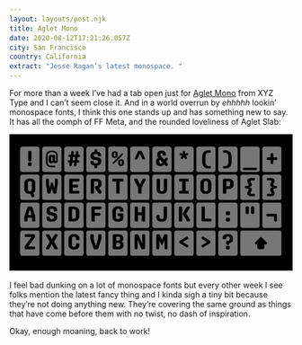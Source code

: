 ```yaml
---
layout: layouts/post.njk
title: Aglet Mono
date: 2020-08-12T17:21:26.057Z
city: San Francisco
country: California
extract: "Jesse Ragan’s latest monospace. "
---
```


For more than a week I’ve had a tab open just for [Aglet Mono](https://xyztype.com/fonts/aglet_mono) from XYZ Type and I can’t seem close it. And in a world overrun by _ehhhhh_ lookin’ monospace fonts, I think this one stands up and has something new to say. It has all the oomph of FF Meta, and the rounded loveliness of Aglet Slab:

![Aglet Mono](/images/aglet-mono.png)

I feel bad dunking on a lot of monospace fonts but every other week I see folks mention the latest fancy thing and I kinda sigh a tiny bit because they’re not doing anything new. They’re covering the same ground as things that have come before them with no twist, no dash of inspiration.

Okay, enough moaning, back to work!
